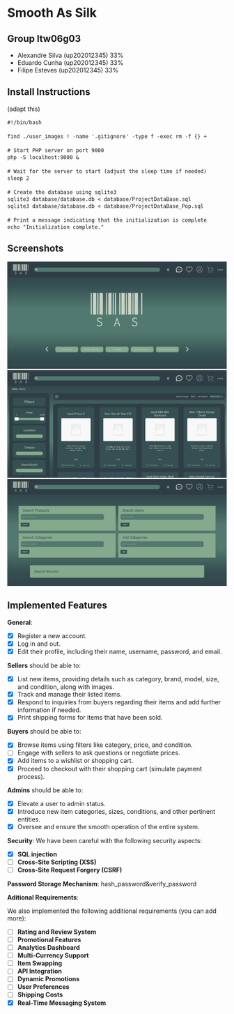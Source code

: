 # Smooth As Silk

## Group ltw06g03

- Alexandre Silva (up202012345) 33%
- Eduardo Cunha (up202012345) 33%
- Filipe Esteves (up202012345) 33%

## Install Instructions

(adapt this)

    #!/bin/bash

    find ./user_images ! -name '.gitignore' -type f -exec rm -f {} +

    # Start PHP server on port 9000
    php -S localhost:9000 &

    # Wait for the server to start (adjust the sleep time if needed)
    sleep 2

    # Create the database using sqlite3
    sqlite3 database/database.db < database/ProjectDataBase.sql
    sqlite3 database/database.db < database/ProjectDataBase_Pop.sql

    # Print a message indicating that the initialization is complete
    echo "Initialization complete."

## Screenshots

![screen 1](./screenshots/screen1.png)
![screen 2](./screenshots/screen2.png)
![screen 3](./screenshots/screen3.png)


## Implemented Features

**General**:

- [x] Register a new account.
- [x] Log in and out.
- [x] Edit their profile, including their name, username, password, and email.

**Sellers**  should be able to:

- [x] List new items, providing details such as category, brand, model, size, and condition, along with images.
- [x] Track and manage their listed items.
- [x] Respond to inquiries from buyers regarding their items and add further information if needed.
- [x] Print shipping forms for items that have been sold.

**Buyers**  should be able to:

- [x] Browse items using filters like category, price, and condition.
- [ ] Engage with sellers to ask questions or negotiate prices.
- [x] Add items to a wishlist or shopping cart.
- [x] Proceed to checkout with their shopping cart (simulate payment process).

**Admins**  should be able to:

- [x] Elevate a user to admin status.
- [x] Introduce new item categories, sizes, conditions, and other pertinent entities.
- [x] Oversee and ensure the smooth operation of the entire system.

**Security**:
We have been careful with the following security aspects:

- [x] **SQL injection**
- [ ] **Cross-Site Scripting (XSS)**
- [ ] **Cross-Site Request Forgery (CSRF)**

**Password Storage Mechanism**: hash_password&verify_password

**Aditional Requirements**:

We also implemented the following additional requirements (you can add more):

- [ ] **Rating and Review System**
- [ ] **Promotional Features**
- [ ] **Analytics Dashboard**
- [ ] **Multi-Currency Support**
- [ ] **Item Swapping**
- [ ] **API Integration**
- [ ] **Dynamic Promotions**
- [ ] **User Preferences**
- [ ] **Shipping Costs**
- [x] **Real-Time Messaging System**